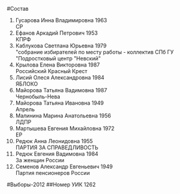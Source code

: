 #Состав
1. Гусарова Инна Владимировна 1963   
    СР
2. Ефанов Аркадий Петрович 1953   
    КПРФ
3. Каблукова Светлана Юрьевна 1979   
    "собрание избирателей по месту работы - коллектив СПб ГУ "Подростковый центр "Невский"
4. Крылова Елена Викторовна 1987   
    Российский Красный Крест
5. Лисий Олеся Александровна 1984   
    ЯБЛОКО
6. Майорова Татьяна Вадимовна 1987   
    Чернобыль-Нева
7. Майорова Татьяна Ивановна 1949   
    Апрель
8. Малинина Марина Анатольевна 1956   
    ЛДПР
9. Мартышева Евгения Михайловна 1972   
    ЕР
10. Редюк Анна Леонидовна 1955   
    ПАРТИЯ ЗА СПРАВЕДЛИВОСТЬ
11. Редюк Евгения Вадимовна 1984   
    За женщин России
12. Семенов Александр Евгеньевич 1949   
    Партия пенсионеров России

#Выборы-2012
##Номер УИК
1262